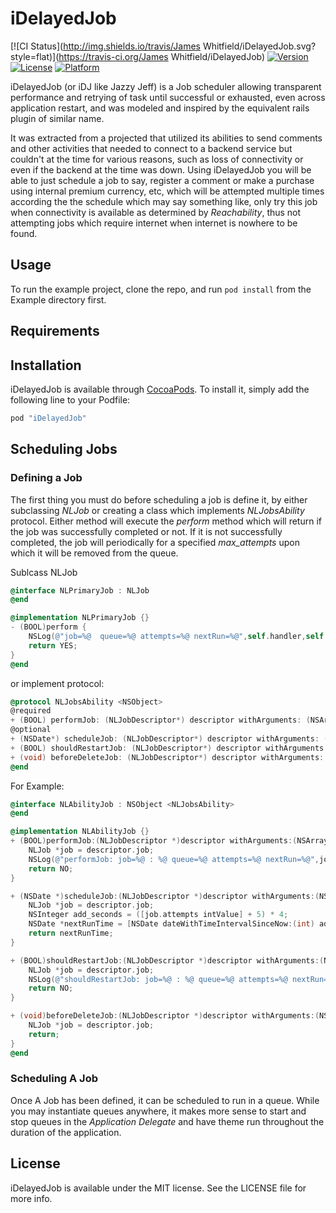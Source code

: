 # iDelayedJob

[![CI Status](http://img.shields.io/travis/James Whitfield/iDelayedJob.svg?style=flat)](https://travis-ci.org/James Whitfield/iDelayedJob)
[![Version](https://img.shields.io/cocoapods/v/iDelayedJob.svg?style=flat)](http://cocoapods.org/pods/iDelayedJob)
[![License](https://img.shields.io/cocoapods/l/iDelayedJob.svg?style=flat)](http://cocoapods.org/pods/iDelayedJob)
[![Platform](https://img.shields.io/cocoapods/p/iDelayedJob.svg?style=flat)](http://cocoapods.org/pods/iDelayedJob)



iDelayedJob (or iDJ like Jazzy Jeff) is a Job scheduler allowing transparent performance and retrying of task until successful or exhausted,  even across application restart, and was modeled and inspired by the equivalent rails plugin of similar name.

It was extracted from a projected that utilized its abilities to send comments and other activities that needed to connect to a backend service but couldn't at the time for various reasons, such as loss of connectivity or even if the backend at the time was down. Using iDelayedJob you will be able to just schedule a job to say, register a comment or make a purchase using internal premium currency, etc, which will be attempted multiple times according the the schedule which may say something like, only try this job when connectivity is available as determined by *Reachability*, thus not attempting jobs which require internet when internet is nowhere to be found.

## Usage

To run the example project, clone the repo, and run `pod install` from the Example directory first.

## Requirements

## Installation

iDelayedJob is available through [CocoaPods](http://cocoapods.org). To install
it, simply add the following line to your Podfile:

```ruby
pod "iDelayedJob"
```

## Scheduling Jobs
### Defining a Job
The first thing you must do before scheduling a job is define it, by either subclassing *NLJob* or creating a class which implements *NLJobsAbility* protocol. Either method will execute the *perform* method which will return if the job was successfully completed or not. If it is not successfully completed, the job will periodically for a specified *max_attempts* upon which it will be removed from the queue.



Sublcass NLJob

```objective-c
@interface NLPrimaryJob : NLJob
@end

@implementation NLPrimaryJob {}
- (BOOL)perform {
    NSLog(@"job=%@  queue=%@ attempts=%@ nextRun=%@",self.handler,self.queue,self.attempts,self.run_at);
    return YES;
}
@end
```

or implement protocol:

```objective-c
@protocol NLJobsAbility <NSObject>
@required
+ (BOOL) performJob: (NLJobDescriptor*) descriptor withArguments: (NSArray *)arguments;
@optional
+ (NSDate*) scheduleJob: (NLJobDescriptor*) descriptor withArguments: (NSArray *)arguments;
+ (BOOL) shouldRestartJob: (NLJobDescriptor*) descriptor withArguments: (NSArray *)arguments;
+ (void) beforeDeleteJob: (NLJobDescriptor*) descriptor withArguments: (NSArray *)arguments;
@end
```

For Example:

```objective-c
@interface NLAbilityJob : NSObject <NLJobsAbility>
@end

@implementation NLAbilityJob {}
+ (BOOL)performJob:(NLJobDescriptor *)descriptor withArguments:(NSArray *)arguments {
    NLJob *job = descriptor.job;
    NSLog(@"performJob: job=%@ : %@ queue=%@ attempts=%@ nextRun=%@",job.handler,job.job_id,job.queue,job.attempts,job.run_at);
    return NO;
}

+ (NSDate *)scheduleJob:(NLJobDescriptor *)descriptor withArguments:(NSArray *)arguments {
    NLJob *job = descriptor.job;
    NSInteger add_seconds = ([job.attempts intValue] + 5) * 4;
    NSDate *nextRunTime = [NSDate dateWithTimeIntervalSinceNow:(int) add_seconds];
    return nextRunTime;
}

+ (BOOL)shouldRestartJob:(NLJobDescriptor *)descriptor withArguments:(NSArray *)arguments {
    NLJob *job = descriptor.job;
    NSLog(@"shouldRestartJob: job=%@ : %@ queue=%@ attempts=%@ nextRun=%@",job.handler,job.job_id,job.queue,job.attempts,job.run_at);
    return NO;
}

+ (void)beforeDeleteJob:(NLJobDescriptor *)descriptor withArguments:(NSArray *)arguments {
    NLJob *job = descriptor.job;
    return;
}
@end
```

### Scheduling A Job

Once A Job has been defined, it can be scheduled to run in a queue. While you may instantiate queues anywhere, it makes more sense to start and stop queues in the *Application Delegate* and have theme run throughout the duration of the application.



## License

iDelayedJob is available under the MIT license. See the LICENSE file for more info.
